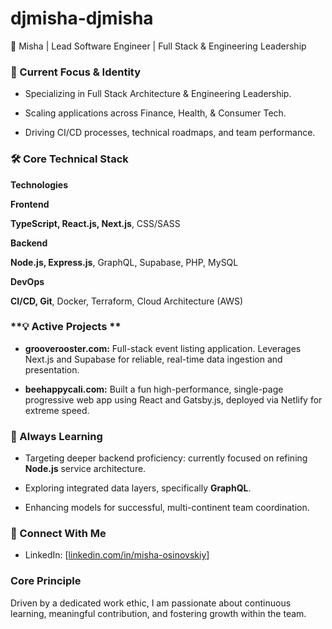 # djmisha-djmisha

👋 Misha | Lead Software Engineer | Full Stack & Engineering Leadership

### **🚀 Current Focus & Identity**

*   Specializing in Full Stack Architecture & Engineering Leadership.
    
*   Scaling applications across Finance, Health, & Consumer Tech.
    
*   Driving CI/CD processes, technical roadmaps, and team performance.
    

### **🛠️ Core Technical Stack**

**Technologies**

**Frontend**

**TypeScript, React.js, Next.js**, CSS/SASS

**Backend**

**Node.js, Express.js**, GraphQL, Supabase, PHP, MySQL

**DevOps**

**CI/CD, Git**, Docker, Terraform, Cloud Architecture (AWS)

### **💡 Active Projects **

*   **grooverooster.com:** Full-stack event listing application. Leverages Next.js and Supabase for reliable, real-time data ingestion and presentation.
    
*   **beehappycali.com:** Built a fun high-performance, single-page progressive web app using React and Gatsby.js, deployed via Netlify for extreme speed.
    

### **🌱 Always Learning**

*   Targeting deeper backend proficiency: currently focused on refining **Node.js** service architecture.
    
*   Exploring integrated data layers, specifically **GraphQL**.
    
*   Enhancing models for successful, multi-continent team coordination.
    

### **🤝 Connect With Me**

*   LinkedIn: \[[linkedin.com/in/misha-osinovskiy](https://www.linkedin.com/in/misha-osinovskiy)\]
    

### **Core Principle**

Driven by a dedicated work ethic, I am passionate about continuous learning, meaningful contribution, and fostering growth within the team.

